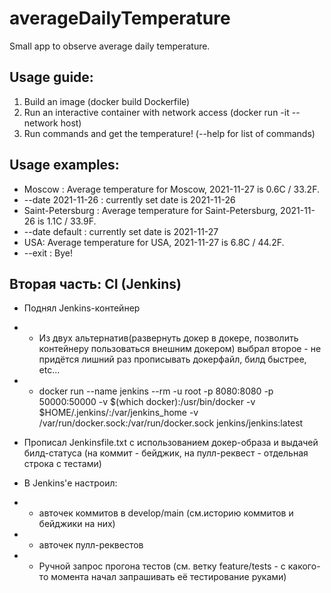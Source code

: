 # averageDailyTemperature

Small app to observe average daily temperature.

## Usage guide:
1. Build an image (docker build Dockerfile)
2. Run an interactive container with network access (docker run -it --network host)
3. Run commands and get the temperature! (--help for list of commands)


## Usage examples:
- Moscow : Average temperature for Moscow, 2021-11-27 is 0.6C / 33.2F.
- --date 2021-11-26 : currently set date is 2021-11-26
- Saint-Petersburg : Average temperature for Saint-Petersburg, 2021-11-26 is 1.1C / 33.9F.
- --date default : currently set date is 2021-11-27
- USA: Average temperature for USA, 2021-11-27 is 6.8C / 44.2F.
- --exit : Bye!

## Вторая часть: CI (Jenkins)
- Поднял Jenkins-контейнер
- - Из двух альтернатив(развернуть докер в докере, позволить контейнеру пользоваться внешним докером) выбрал второе - не придётся лишний раз прописывать докерфайл, билд быстрее, etc...
- - docker run --name jenkins --rm -u root -p 8080:8080 -p 50000:50000 -v $(which docker):/usr/bin/docker -v $HOME/.jenkins/:/var/jenkins_home -v /var/run/docker.sock:/var/run/docker.sock jenkins/jenkins:latest
    
- Прописал Jenkinsfile.txt с использованием докер-образа и выдачей билд-статуса (на коммит - бейджик, на пулл-реквест - отдельная строка с тестами)
- В Jenkins'е настроил:
- - авточек коммитов в develop/main (см.историю коммитов и бейджики на них)
- - авточек пулл-реквестов
- - Ручной запрос прогона тестов (см. ветку feature/tests - с какого-то момента начал запрашивать её тестирование руками)
